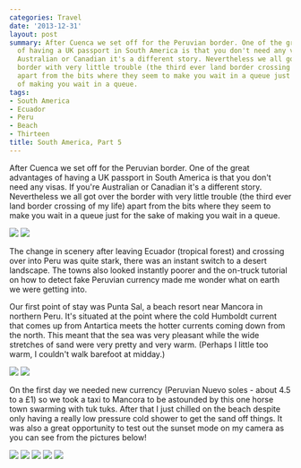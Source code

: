 ```yaml
---
categories: Travel
date: '2013-12-31'
layout: post
summary: After Cuenca we set off for the Peruvian border. One of the great advantages
  of having a UK passport in South America is that you don't need any visas. If you're
  Australian or Canadian it's a different story. Nevertheless we all got over the
  border with very little trouble (the third ever land border crossing of my life)
  apart from the bits where they seem to make you wait in a queue just for the sake
  of making you wait in a queue.
tags:
- South America
- Ecuador
- Peru
- Beach
- Thirteen
title: South America, Part 5
---
```


After Cuenca we set off for the Peruvian border. One of the great advantages of having a UK passport in South America is that you don't need any visas. If you're Australian or Canadian it's a different story. Nevertheless we all got over the border with very little trouble (the third ever land border crossing of my life) apart from the bits where they seem to make you wait in a queue just for the sake of making you wait in a queue.

![](/static/images/south_america/part_5/01.jpg)
![](/static/images/south_america/part_5/02.jpg)

The change in scenery after leaving Ecuador (tropical forest) and crossing over into Peru was quite stark, there was an instant switch to a desert landscape. The towns also looked instantly poorer and the on-truck tutorial on how to detect fake Peruvian currency made me wonder what on earth we were getting into.

Our first point of stay was Punta Sal, a beach resort near Mancora in northern Peru. It's situated at the point where the cold Humboldt current that comes up from Antartica meets the hotter currents coming down from the north. This meant that the sea was very pleasant while the wide stretches of sand were very pretty and very warm. (Perhaps I little too warm, I couldn't walk barefoot at midday.)

![](/static/images/south_america/part_5/03.jpg)
![](/static/images/south_america/part_5/04.jpg)

On the first day we needed new currency (Peruvian Nuevo soles - about 4.5 to a £1) so we took a taxi to Mancora to be astounded by this one horse town swarming with tuk tuks. After that I just chilled on the beach despite only having a really low pressure cold shower to get the sand off things. It was also a great opportunity to test out the sunset mode on my camera as you can see from the pictures below!

![](/static/images/south_america/part_5/05.jpg)
![](/static/images/south_america/part_5/06.jpg)
![](/static/images/south_america/part_5/07.jpg)
![](/static/images/south_america/part_5/08.jpg)
![](/static/images/south_america/part_5/09.jpg)